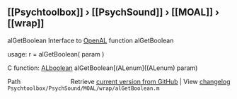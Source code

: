 ## [[Psychtoolbox]] &#8250; [[PsychSound]] &#8250; [[MOAL]] &#8250; [[wrap]]

alGetBoolean  Interface to [OpenAL](OpenAL) function alGetBoolean  
  
usage:  r = alGetBoolean( param )  
  
C function:  [ALboolean](ALboolean) alGetBoolean[(ALenum]((ALenum) param)  




<div class="code_header" style="text-align:right;">
  <span style="float:left;">Path&nbsp;&nbsp;</span> <span class="counter">Retrieve <a href=
  "https://raw.github.com/Psychtoolbox-3/Psychtoolbox-3/beta/Psychtoolbox/PsychSound/MOAL/wrap/alGetBoolean.m">current version from GitHub</a> | View <a href=
  "https://github.com/Psychtoolbox-3/Psychtoolbox-3/commits/beta/Psychtoolbox/PsychSound/MOAL/wrap/alGetBoolean.m">changelog</a></span>
</div>
<div class="code">
  <code>Psychtoolbox/PsychSound/MOAL/wrap/alGetBoolean.m</code>
</div>

